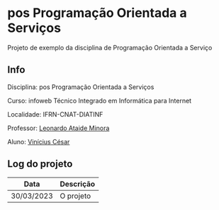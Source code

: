 # pos Programação Orientada a Serviços
Projeto de exemplo da disciplina de Programação Orientada a Serviço

## Info
Disciplina: pos Programação Orientada a Serviços

Curso: infoweb Técnico Integrado em Informática para Internet

Localidade: IFRN-CNAT-DIATINF

Professor: [Leonardo Ataide Minora](https://github.com/leonardo-minora)

Aluno: [Vinícius César](https://github.com/Vinithecsar)

## Log do projeto
| Data | Descrição |
| ---  | --- |
| 30/03/2023 | O projeto |

